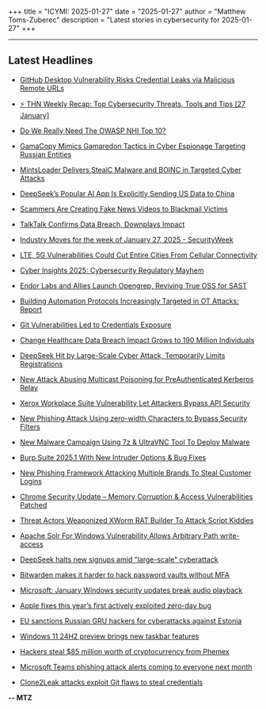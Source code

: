 +++
title = "ICYMI: 2025-01-27"
date = "2025-01-27"
author = "Matthew Toms-Zuberec"
description = "Latest stories in cybersecurity for 2025-01-27"
+++

---------------------------------------------------------------------------
## Latest Headlines
- [GitHub Desktop Vulnerability Risks Credential Leaks via Malicious Remote URLs](https://thehackernews.com/2025/01/github-desktop-vulnerability-risks.html)

- [⚡ THN Weekly Recap: Top Cybersecurity Threats, Tools and Tips [27 January]](https://thehackernews.com/2025/01/thn-weekly-recap-top-cybersecurity_27.html)

- [Do We Really Need The OWASP NHI Top 10?](https://thehackernews.com/2025/01/do-we-really-need-owasp-nhi-top-10.html)

- [GamaCopy Mimics Gamaredon Tactics in Cyber Espionage Targeting Russian Entities](https://thehackernews.com/2025/01/gamacopy-mimics-gamaredon-tactics-in.html)

- [MintsLoader Delivers StealC Malware and BOINC in Targeted Cyber Attacks](https://thehackernews.com/2025/01/mintsloader-delivers-stealc-malware-and.html)

- [DeepSeek’s Popular AI App Is Explicitly Sending US Data to China](https://www.wired.com/story/deepseek-ai-china-privacy-data/)

- [Scammers Are Creating Fake News Videos to Blackmail Victims](https://www.wired.com/story/scammers-are-creating-fake-news-videos-to-blackmail-victims/)

- [TalkTalk Confirms Data Breach, Downplays Impact](https://www.securityweek.com/talktalk-confirms-data-breach-downplays-impact/)

- [Industry Moves for the week of January 27, 2025 - SecurityWeek](https://www.securityweek.com/industry-moves/jan-27-2025/)

- [LTE, 5G Vulnerabilities Could Cut Entire Cities From Cellular Connectivity](https://www.securityweek.com/lte-5g-vulnerabilities-could-cut-entire-cities-from-cellular-connectivity/)

- [Cyber Insights 2025: Cybersecurity Regulatory Mayhem](https://www.securityweek.com/cyber-insights-2025-cybersecurity-regulatory-mayhem/)

- [Endor Labs and Allies Launch Opengrep, Reviving True OSS for SAST](https://www.securityweek.com/endor-labs-and-allies-launch-opengrep-reviving-true-oss-for-sast/)

- [Building Automation Protocols Increasingly Targeted in OT Attacks: Report](https://www.securityweek.com/building-automation-protocols-increasingly-targeted-in-ot-attacks-report/)

- [Git Vulnerabilities Led to Credentials Exposure](https://www.securityweek.com/git-vulnerabilities-led-to-credentials-exposure/)

- [Change Healthcare Data Breach Impact Grows to 190 Million Individuals](https://www.securityweek.com/change-healthcare-data-breach-impact-grows-to-190-million-individuals/)

- [DeepSeek Hit by Large-Scale Cyber Attack, Temporarily Limits Registrations](https://cybersecuritynews.com/deepseek-cyber-attack/)

- [New Attack Abusing Multicast Poisoning for PreAuthenticated Kerberos Relay](https://cybersecuritynews.com/abusing-multicast-poisoning-kerberos-relay/)

- [Xerox Workplace Suite Vulnerability Let Attackers Bypass API Security](https://cybersecuritynews.com/xerox-workplace-suite-vulnerability/)

- [New Phishing Attack Using zero-width Characters to Bypass Security Filters](https://cybersecuritynews.com/phishing-attack-using-zero-width-characters/)

- [New Malware Campaign Using 7z & UltraVNC Tool To Deploy Malware](https://cybersecuritynews.com/new-malware-campaign-using-7z-ultravnc-tool/)

- [Burp Suite 2025.1 With New Intruder Options & Bug Fixes](https://cybersecuritynews.com/burp-suite-2025-1-released/)

- [New Phishing Framework Attacking Multiple Brands To Steal Customer Logins](https://cybersecuritynews.com/new-phishing-framework-attacking-multiple-brands/)

- [Chrome Security Update – Memory Corruption & Access Vulnerabilities Patched](https://cybersecuritynews.com/memory-corruption-access-vulnerabilities-patched/)

- [Threat Actors Weaponized XWorm RAT Builder To Attack Script Kiddies](https://cybersecuritynews.com/threat-actors-weaponized-xworm-rat-builder/)

- [Apache Solr For Windows Vulnerability Allows Arbitrary Path write-access](https://cybersecuritynews.com/apache-solr-arbitrary-path-write-access/)

- [DeepSeek halts new signups amid "large-scale" cyberattack](https://www.bleepingcomputer.com/news/security/deepseek-halts-new-signups-amid-large-scale-cyberattack/)

- [Bitwarden makes it harder to hack password vaults without MFA](https://www.bleepingcomputer.com/news/security/bitwarden-makes-it-harder-to-hack-password-vaults-without-mfa/)

- [Microsoft: January Windows security updates break audio playback](https://www.bleepingcomputer.com/news/microsoft/microsoft-january-windows-security-updates-break-audio-playback/)

- [Apple fixes this year’s first actively exploited zero-day bug](https://www.bleepingcomputer.com/news/security/apple-fixes-this-years-first-actively-exploited-zero-day-bug/)

- [EU sanctions Russian GRU hackers for cyberattacks against Estonia](https://www.bleepingcomputer.com/news/security/eu-sanctions-russian-gru-hackers-for-cyberattacks-against-estonia/)

- [Windows 11 24H2 preview brings new taskbar features](https://www.bleepingcomputer.com/news/microsoft/windows-11-24h2-preview-brings-new-taskbar-features/)

- [Hackers steal $85 million worth of cryptocurrency from Phemex](https://www.bleepingcomputer.com/news/security/hackers-steal-85-million-worth-of-cryptocurrency-from-phemex/)

- [Microsoft Teams phishing attack alerts coming to everyone next month](https://www.bleepingcomputer.com/news/security/microsoft-teams-phishing-attack-alerts-coming-to-everyone-next-month/)

- [Clone2Leak attacks exploit Git flaws to steal credentials](https://www.bleepingcomputer.com/news/security/clone2leak-attacks-exploit-git-flaws-to-steal-credentials/)

**-- MTZ**